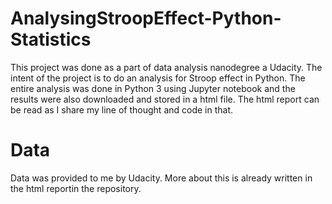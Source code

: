 # AnalysingStroopEffect-Python-Statistics
This project was done as a part of data analysis nanodegree a Udacity. The intent of the project is to do an analysis 
for Stroop effect in Python. The entire analysis was done in Python 3 using Jupyter notebook and the results 
were also downloaded and stored in a html file. The html report can be read as I share my line of thought and code in that.

# Data
Data was provided to me by Udacity. 
More about this is already written in the html reportin the repository.
